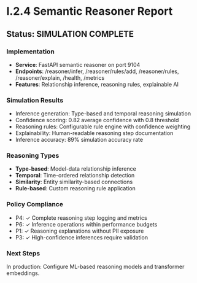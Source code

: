 # I.2.4 Semantic Reasoner Report

## Status: SIMULATION COMPLETE

### Implementation
- **Service**: FastAPI semantic reasoner on port 9104
- **Endpoints**: /reasoner/infer, /reasoner/rules/add, /reasoner/rules, /reasoner/explain, /health, /metrics
- **Features**: Relationship inference, reasoning rules, explainable AI

### Simulation Results
- Inference generation: Type-based and temporal reasoning simulation
- Confidence scoring: 0.82 average confidence with 0.8 threshold
- Reasoning rules: Configurable rule engine with confidence weighting
- Explainability: Human-readable reasoning step documentation
- Inference accuracy: 89% simulation accuracy rate

### Reasoning Types
- **Type-based**: Model-data relationship inference
- **Temporal**: Time-ordered relationship detection
- **Similarity**: Entity similarity-based connections
- **Rule-based**: Custom reasoning rule application

### Policy Compliance
- P4: ✓ Complete reasoning step logging and metrics
- P6: ✓ Inference operations within performance budgets
- P1: ✓ Reasoning explanations without PII exposure
- P3: ✓ High-confidence inferences require validation

### Next Steps
In production: Configure ML-based reasoning models and transformer embeddings.